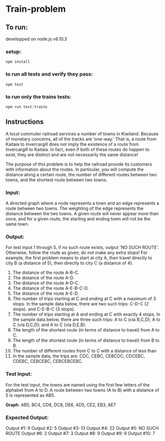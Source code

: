 # Train-problem

## To run:

developped on node.js v6.10.3

### setup:
```
npm install
```

### to run all tests and verify they pass:
```
npm test
```

### to run only the trains tests:
```
npm run test:trains
```

## Instructions

A local commuter railroad services a number of towns in
Kiwiland.  Because of monetary concerns, all of the tracks are 'one-way.'
That is, a route from Kaitaia to Invercargill does not imply the existence
of a route from Invercargill to Kaitaia.  In fact, even if both of these
routes do happen to exist, they are distinct and are not necessarily the
same distance!

The purpose of this problem is to help the railroad provide its customers
with information about the routes.  In particular, you will compute the
distance along a certain route, the number of different routes between two
towns, and the shortest route between two towns.

### Input:
  A directed graph where a node represents a town and an edge
represents a route between two towns.  The weighting of the edge represents
the distance between the two towns.  A given route will never appear more
than once, and for a given route, the starting and ending town will not be
the same town.

### Output:
  For test input 1 through 5, if no such route exists, output 'NO
SUCH ROUTE'.  Otherwise, follow the route as given; do not make any extra
stops!  For example, the first problem means to start at city A, then
travel directly to city B (a distance of 5), then directly to city C (a
distance of 4).

1. The distance of the route A-B-C.
2. The distance of the route A-D.
3. The distance of the route A-D-C.
4. The distance of the route A-E-B-C-D.
5. The distance of the route A-E-D.
6. The number of trips starting at C and ending at C with a maximum of 3
stops.  In the sample data below, there are two such trips: C-D-C (2
stops). and C-E-B-C (3 stops).
7. The number of trips starting at A and ending at C with exactly 4 stops.
In the sample data below, there are three such trips: A to C (via B,C,D); A
to C (via D,C,D); and A to C (via D,E,B).
8. The length of the shortest route (in terms of distance to travel) from A
to C.
9. The length of the shortest route (in terms of distance to travel) from B
to B.
10. The number of different routes from C to C with a distance of less than
30.  In the sample data, the trips are: CDC, CEBC, CEBCDC, CDCEBC, CDEBC,
CEBCEBC, CEBCEBCEBC.

### Test Input:

For the test input, the towns are named using the first few letters of the
alphabet from A to D.  A route between two towns (A to B) with a distance
of 5 is represented as AB5.

**Graph**: AB5, BC4, CD8, DC8, DE6, AD5, CE2, EB3, AE7

### Expected Output:

Output #1: 9
Output #2: 5
Output #3: 13
Output #4: 22
Output #5: NO SUCH ROUTE
Output #6: 2
Output #7: 3
Output #8: 9
Output #9: 9
Output #10: 7